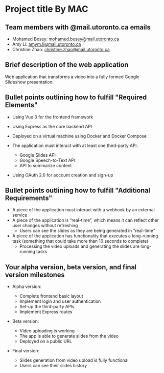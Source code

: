# Project title By MAC

## Team members with @mail.utoronto.ca emails

* Mohamed Besey: mohamed.besey@mail.utoronto.ca
* Amy Li: amym.li@mail.utoronto.ca
* Christine Zhao: christine.zhao@mail.utoronto.ca

## Brief description of the web application

Web application that transforms a video into a fully formed 
Google Slideshow presentation.

## Bullet points outlining how to fulfill "Required Elements"

* Using Vue 3 for the frontend framework

* Using Express as the core backend API

* Deployed on a virtual machine using Docker and Docker Compose

* The application must interact with at least one third-party API.
  * Google Slides API
  * Google Speech-to-Text API
  * API to summarize content

* Using OAuth 2.0 for account creation and sign-up

## Bullet points outlining how to fulfill "Additional Requirements"

* A piece of the application must interact with a webhook by an external service
* A piece of the application is “real-time”, which means it can reflect other
user changes without refreshing
  * Users can see the slides as they are being generated in "real-time"
* A piece of the application has functionality that executes a long-running task
(something that could take more than 10 seconds to complete)
  * Processing the video uploads and generating the slides are 
    long-running tasks

## Your alpha version, beta version, and final version milestones

* Alpha version:
  * Complete frontend basic layout
  * Implement login and user authentication
  * Set-up the third-party APIs
  * Implement Express routes

* Beta version:
  * Video uploading is working
  * The app is able to generate slides from the video
  * Deployed on a public URL

* Final version:
  * Slides generation from video upload is fully functional
  * Users can see their slides history
